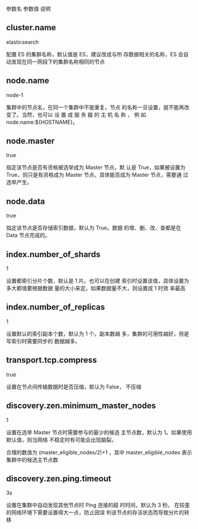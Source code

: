 参数名 参数值 说明

cluster.name 
---

elasticsearch

配置 ES 的集群名称，默认值是 ES，建议改成与所
存数据相关的名称，ES 会自动发现在同一网段下的集群名称相同的节点

node.name 
---
node-1 

集群中的节点名，在同一个集群中不能重复。节点
的名称一旦设置，就不能再改变了。当然，也可以
设 置 成 服 务 器 的 主 机 名 称 ， 例 如
node.name:${HOSTNAME}。


node.master
---

true 

指定该节点是否有资格被选举成为 Master 节点，默
认是 True，如果被设置为 True，则只是有资格成为
Master 节点，具体能否成为 Master 节点，需要通
过选举产生。

node.data
---

true 

指定该节点是否存储索引数据，默认为 True。数据
的增、删、改、查都是在 Data 节点完成的。

index.number_of_shards
---

1 

设置都索引分片个数，默认是 1 片。也可以在创建
索引时设置该值，具体设置为多大都值要根据数据
量的大小来定。如果数据量不大，则设置成 1 时效
率最高

index.number_of_replicas
---

1 

设置默认的索引副本个数，默认为 1 个。副本数越
多，集群的可用性越好，但是写索引时需要同步的
数据越多。

transport.tcp.compress
---

true 

设置在节点间传输数据时是否压缩，默认为 False，
不压缩

discovery.zen.minimum_master_nodes
---

1

设置在选举 Master 节点时需要参与的最少的候选
主节点数，默认为 1。如果使用默认值，则当网络
不稳定时有可能会出现脑裂。

合理的数值为 (master_eligible_nodes/2)+1 ，其中
master_eligible_nodes 表示集群中的候选主节点数

discovery.zen.ping.timeout
---

3s 

设置在集群中自动发现其他节点时 Ping 连接的超
时时间，默认为 3 秒。
在较差的网络环境下需要设置得大一点，防止因误
判该节点的存活状态而导致分片的转移